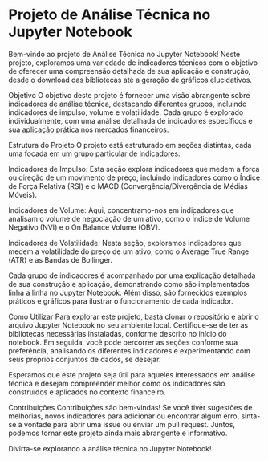 <h1>Projeto de Análise Técnica no Jupyter Notebook</h1>

Bem-vindo ao projeto de Análise Técnica no Jupyter Notebook! Neste projeto, exploramos uma variedade de indicadores técnicos com o objetivo de oferecer uma compreensão detalhada de sua aplicação e construção, desde o download das bibliotecas até a geração de gráficos elucidativos.

Objetivo
O objetivo deste projeto é fornecer uma visão abrangente sobre indicadores de análise técnica, destacando diferentes grupos, incluindo indicadores de impulso, volume e volatilidade. Cada grupo é explorado individualmente, com uma análise detalhada de indicadores específicos e sua aplicação prática nos mercados financeiros.

Estrutura do Projeto
O projeto está estruturado em seções distintas, cada uma focada em um grupo particular de indicadores:

Indicadores de Impulso: Esta seção explora indicadores que medem a força ou direção de um movimento de preço, incluindo indicadores como o Índice de Força Relativa (RSI) e o MACD (Convergência/Divergência de Médias Móveis).

Indicadores de Volume: Aqui, concentramo-nos em indicadores que analisam o volume de negociação de um ativo, como o Índice de Volume Negativo (NVI) e o On Balance Volume (OBV).

Indicadores de Volatilidade: Nesta seção, exploramos indicadores que medem a volatilidade do preço de um ativo, como o Average True Range (ATR) e as Bandas de Bollinger.

Cada grupo de indicadores é acompanhado por uma explicação detalhada de sua construção e aplicação, demonstrando como são implementados linha a linha no Jupyter Notebook. Além disso, são fornecidos exemplos práticos e gráficos para ilustrar o funcionamento de cada indicador.

Como Utilizar
Para explorar este projeto, basta clonar o repositório e abrir o arquivo Jupyter Notebook no seu ambiente local. Certifique-se de ter as bibliotecas necessárias instaladas, conforme descrito no início do notebook. Em seguida, você pode percorrer as seções conforme sua preferência, analisando os diferentes indicadores e experimentando com seus próprios conjuntos de dados, se desejar.

Esperamos que este projeto seja útil para aqueles interessados em análise técnica e desejam compreender melhor como os indicadores são construídos e aplicados no contexto financeiro.

Contribuições
Contribuições são bem-vindas! Se você tiver sugestões de melhorias, novos indicadores para adicionar ou encontrar algum erro, sinta-se à vontade para abrir uma issue ou enviar um pull request. Juntos, podemos tornar este projeto ainda mais abrangente e informativo.

Divirta-se explorando a análise técnica no Jupyter Notebook!
